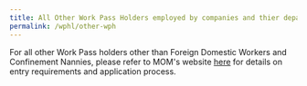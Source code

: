 ```yaml
---
title: All Other Work Pass Holders employed by companies and thier depaendants
permalink: /wphl/other-wph
---
```


For all other Work Pass holders other than Foreign Domestic Workers and Confinement Nannies, please refer to MOM's website [here](https://www.mom.gov.sg/covid-19/how-to-bring-pass-holders-into-singapore) for details on entry requirements and application process.
